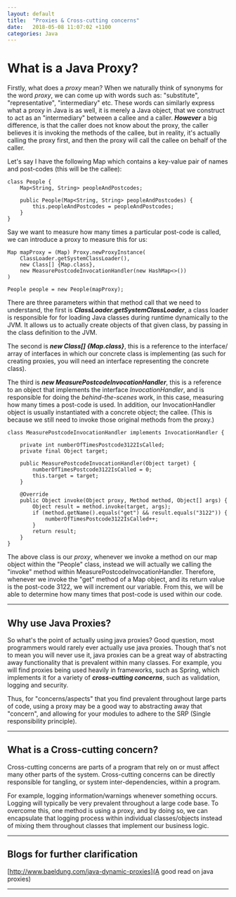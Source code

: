 ```yaml
---
layout: default
title:  "Proxies & Cross-cutting concerns"
date:   2018-05-08 11:07:02 +1100
categories: Java
---
```


# [](#header-1) What is a Java Proxy?

Firstly, what does a _proxy_ mean? When we naturally think of synonyms for the word
_proxy_, we can come up with words such as: "substitute", "representative", "intermediary" etc.
These words can similarly express what a proxy in Java is as well, it is merely a Java object,
that we construct to act as an "intermediary" between a callee and a caller. ***However*** a
big difference, is that the caller does not know about the proxy, the caller
believes it is invoking the methods of the callee, but in reality, it's actually calling the proxy first,
and then the proxy will call the callee on behalf of the caller.

Let's say I have the following Map which contains a key-value pair of
names and post-codes (this will be the callee):

```
class People {
    Map<String, String> peopleAndPostcodes;

    public People(Map<String, String> peopleAndPostcodes) {
        this.peopleAndPostcodes = peopleAndPostcodes;
    }
}
```

Say we want to measure how many times a particular post-code is called, we can
introduce a proxy to measure this for us:

```
Map mapProxy = (Map) Proxy.newProxyInstance(
    ClassLoader.getSystemClassLoader(),
    new Class[] {Map.class},
    new MeasurePostcodeInvocationHandler(new HashMap<>())
)

People people = new People(mapProxy);
```

There are three parameters within that method call that we need to understand,
the first is ***ClassLoader.getSystemClassLoader***, a class loader is responsible for
for loading Java classes during runtime dynamically to the JVM. It allows us to actually
create objects of that given class, by passing in the class definition to the JVM.

The second is ***new Class[] {Map.class}***, this is a reference to the interface/ array of interfaces in
which our concrete class is implementing (as such for creating proxies, you will
need an interface representing the concrete class).

The third is ***new MeasurePostcodeInvocationHandler***, this is a reference to an object that implements
the interface _InvocationHandler_, and is responsible for doing the _behind-the-scenes_ work,
in this case, measuring how many times a post-code is used. In addition, our InvocationHandler object is usually instantiated with a concrete object; the callee. (This is because we still need to invoke those
original methods from the proxy.)

```
class MeasurePostcodeInvocationHandler implements InvocationHandler {

    private int numberOfTimesPostcode3122IsCalled;
    private final Object target;

    public MeasurePostcodeInvocationHandler(Object target) {
        numberOfTimesPostcode3122IsCalled = 0;
        this.target = target;
    }

    @Override
    public Object invoke(Object proxy, Method method, Object[] args) {
        Object result = method.invoke(target, args);
        if (method.getName().equals("get") && result.equals("3122")) {
            numberOfTimesPostcode3122IsCalled++;
        }
        return result;
    }
}
```

The above class is our _proxy_, whenever we invoke a method on our map object within
the "People" class, instead we will actually we calling the "invoke" method within
MeasurePostcodeInvocationHandler. Therefore, whenever we invoke the "get" method of a
Map object, and its return value is the post-code 3122, we will increment our
variable. From this, we will be able to determine how many times that post-code is
used within our code.

* * *

## [](#header-2) Why use Java Proxies?

So what's the point of actually using java proxies? Good question, most
programmers would rarely ever actually use java proxies.
Though that's not to mean you will never use it, java proxies can be a great way
of abstracting away functionality that is prevalent within many classes.
For example, you will find proxies being used heavily in frameworks, such as Spring, which implements it
for a variety of ***cross-cutting concerns***, such as validation, logging and security.

Thus, for "concerns/aspects" that you find prevalent throughout large parts of code,
using a proxy may be a good way to abstracting away that "concern", and allowing for
your modules to adhere to the SRP (Single responsibility principle).

* * *

## [](#header-2) What is a Cross-cutting concern?
Cross-cutting concerns are parts of a program that rely on or must affect many
other parts of the system. Cross-cutting concerns can be directly responsible for
tangling, or system inter-dependencies, within a program.

For example, logging information/warnings whenever something occurs. Logging will
typically be very prevalent throughout a large code base. To overcome this,
one method is using a proxy, and by doing so, we can encapsulate that logging process
within individual classes/objects instead of mixing them throughout
classes that implement our business logic.

* * *

## [](#header-2) Blogs for further clarification   
[http://www.baeldung.com/java-dynamic-proxies](A good read on java proxies)

* * *
